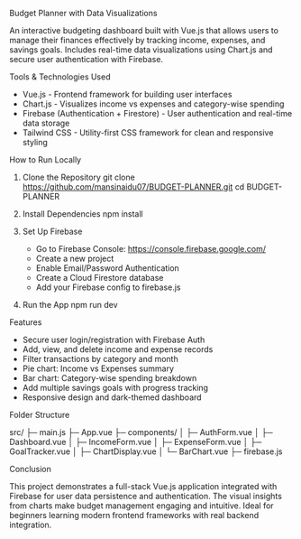 Budget Planner with Data Visualizations

An interactive budgeting dashboard built with Vue.js that allows users to manage their finances effectively by tracking income, expenses, and savings goals. Includes real-time data visualizations using Chart.js and secure user authentication with Firebase.

Tools & Technologies Used

- Vue.js - Frontend framework for building user interfaces
- Chart.js - Visualizes income vs expenses and category-wise spending
- Firebase (Authentication + Firestore) - User authentication and real-time data storage
- Tailwind CSS - Utility-first CSS framework for clean and responsive styling

How to Run Locally

1. Clone the Repository
   git clone https://github.com/mansinaidu07/BUDGET-PLANNER.git
   cd BUDGET-PLANNER

2. Install Dependencies
   npm install

3. Set Up Firebase
   - Go to Firebase Console: https://console.firebase.google.com/
   - Create a new project
   - Enable Email/Password Authentication
   - Create a Cloud Firestore database
   - Add your Firebase config to firebase.js

4. Run the App
   npm run dev

Features

- Secure user login/registration with Firebase Auth
- Add, view, and delete income and expense records
- Filter transactions by category and month
- Pie chart: Income vs Expenses summary
- Bar chart: Category-wise spending breakdown
- Add multiple savings goals with progress tracking
- Responsive design and dark-themed dashboard

Folder Structure

src/
├─ main.js
├─ App.vue
├─ components/
│  ├─ AuthForm.vue
│  ├─ Dashboard.vue
│  ├─ IncomeForm.vue
│  ├─ ExpenseForm.vue
│  ├─ GoalTracker.vue
│  ├─ ChartDisplay.vue
│  └─ BarChart.vue
├─ firebase.js

Conclusion

This project demonstrates a full-stack Vue.js application integrated with Firebase for user data persistence and authentication. The visual insights from charts make budget management engaging and intuitive. Ideal for beginners learning modern frontend frameworks with real backend integration.
